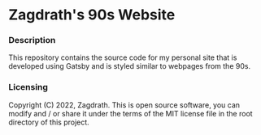 # Zagdrath's 90s Website

### Description
This repository contains the source code for my personal site that is developed using Gatsby and is styled similar to webpages from the 90s.

### Licensing
Copyright (C) 2022, Zagdrath. This is open source software, you can modify and / or share it under the terms of the MIT license file in the root directory of this project.
